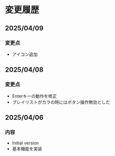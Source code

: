 # 変更履歴


## 2025/04/09
### 変更点
- アイコン追加

## 2025/04/08
### 変更点
- Enterキーの動作を修正
- プレイリストがカラの時にはボタン操作無効とした

## 2025/04/06 
### 内容
- Initial version
- 基本機能を実装
